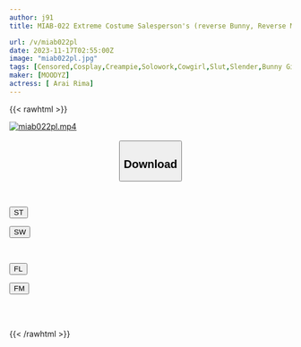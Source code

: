```yaml
---
author: j91
title: MIAB-022 Extreme Costume Salesperson's (reverse Bunny, Reverse Maid, Etc.) Exhibitionist And Seduction Sales Technique Rima Arai

url: /v/miab022pl
date: 2023-11-17T02:55:00Z
image: "miab022pl.jpg"
tags: [Censored,Cosplay,Creampie,Solowork,Cowgirl,Slut,Slender,Bunny Girl	 ]
maker: [MOODYZ]
actress: [ Arai Rima]
---
```



{{< rawhtml >}}

<div class="video" data-videoid="D2QGDx03bxhB83">
    <a href="javascript:;">
        <img src="https://my.j91.asia/v/miab022pl/miab022pl.jpg" width="WIDTH" height="HEIGHT" alt="miab022pl.mp4" loading="lazy">
    </a>
</div>

<script type="text/javascript" src="https://j91.asia/asset/on-demand-st.js"></script>

<br>
  <link rel="stylesheet" href="https://j91.asia/asset/bs5.css">
  
  <center>
  <button class="btn btn-primary" type="button" data-bs-toggle="collapse" data-bs-target=".multi-collapse" aria-expanded="false" aria-controls="multiCollapseExample1 multiCollapseExample2"><h2>Download</h2></button></center>
</p>
<div class="row">
  <div class="col">
    <div class="collapse multi-collapse" id="multiCollapseExample1">
      <div class="card card-body">
	      	      <br>
<div class="buttons">  
<p><a href="https://streamtape.to/v/D2QGDx03bxhB83" target="_blank"><button class="btn-hover color-3"><i class="fa fa-download"></i> ST</button></a></p>
<p><a href="https://sfastwish.com/er1g9ua96z8r" target="_blank"><button class="btn-hover color-2"><i class="fa fa-download"></i> SW</button></a></p></div>
    </div>
  </div>
</div>
  <div class="col">
    <div class="collapse multi-collapse" id="multiCollapseExample2">
      <div class="card card-body">
	      <br>
<div class="buttons">
<p><a href="https://filelions.site/f/5yzkw943qcik" target="_blank"><button class="btn-hover color-9"><i class="fa fa-download"></i> FL</button></a></p>
<p><a href="https://filemoon.sx/d/wio6tvx6vnlb" target="_blank"><button class="btn-hover color-8"><i class="fa fa-download"></i> FM</button></a></p></div>
<br><br>
      </div>
    </div>
  </div>
</div>

{{< /rawhtml >}}
